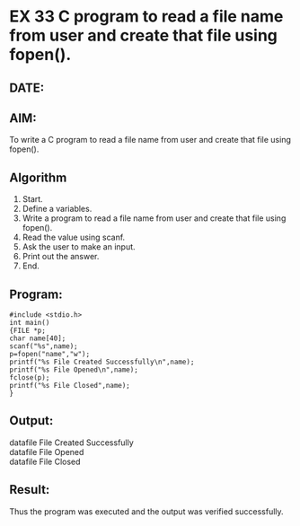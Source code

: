 # EX 33 C program to read a file name from user and create that file using fopen().
## DATE:
## AIM:
To write a C program to read a file name from user and create that file using fopen().

## Algorithm
1. Start. 
2. Define a variables. 
3. Write a program to read a file name from user and create that file using fopen(). 
4. Read the value using scanf. 
5. Ask the user to make an input. 
6. Print out the answer. 
7. End. 

## Program:
```
#include <stdio.h> 
int main() 
{FILE *p; 
char name[40]; 
scanf("%s",name); 
p=fopen("name","w"); 
printf("%s File Created Successfully\n",name); 
printf("%s File Opened\n",name); 
fclose(p); 
printf("%s File Closed",name); 
} 
```

## Output:
datafile File Created Successfully\
datafile File Opened\
datafile File Closed




## Result:
Thus the program was executed and the output was verified successfully.
